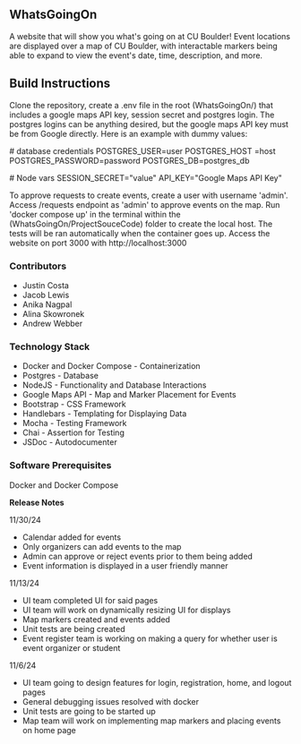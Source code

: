 ## WhatsGoingOn
A website that will show you what's going on at CU Boulder! Event locations are displayed over a map of CU Boulder, with interactable markers being able to expand to view the event's date, time, description, and more.

## Build Instructions
Clone the repository, create a .env file in the root (WhatsGoingOn/) that includes a google maps API key, session secret and postgres login. The postgres logins can be anything desired, but the google maps API key must be from Google directly. Here is an example with dummy values:

\# database credentials
POSTGRES_USER=user
POSTGRES_HOST =host
POSTGRES_PASSWORD=password
POSTGRES_DB=postgres_db


\# Node vars
SESSION_SECRET="value"
API_KEY="Google Maps API Key"

To approve requests to create events, create a user with username 'admin'. Access /requests endpoint as 'admin' to approve events on the map.
Run 'docker compose up' in the terminal within the (WhatsGoingOn/ProjectSouceCode) folder to create the local host.
The tests will be ran automatically when the container goes up. Access the website on port 3000 with http://localhost:3000

### Contributors
* Justin Costa
* Jacob Lewis
* Anika Nagpal
* Alina Skowronek
* Andrew Webber

### Technology Stack
- Docker and Docker Compose - Containerization
- Postgres - Database
- NodeJS - Functionality and Database Interactions
- Google Maps API - Map and Marker Placement for Events
- Bootstrap - CSS Framework
- Handlebars - Templating for Displaying Data
- Mocha - Testing Framework
- Chai - Assertion for Testing
- JSDoc - Autodocumenter


### Software Prerequisites
Docker and Docker Compose

**Release Notes**

11/30/24
- Calendar added for events
- Only organizers can add events to the map
- Admin can approve or reject events prior to them being added
- Event information is displayed in a user friendly manner

11/13/24
- UI team completed UI for said pages
- UI team will work on dynamically resizing UI for displays
- Map markers created and events added
- Unit tests are being created
- Event register team is working on making a query for whether user is event organizer or student

11/6/24
- UI team going to design features for login, registration, home, and logout pages
- General debugging issues resolved with docker
- Unit tests are going to be started up
- Map team will work on implementing map markers and placing events on home page
